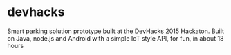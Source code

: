 # devhacks
Smart parking solution prototype built at the DevHacks 2015 Hackaton.
Built on Java, node.js and Android with a simple IoT style API, for fun, in about 18 hours
